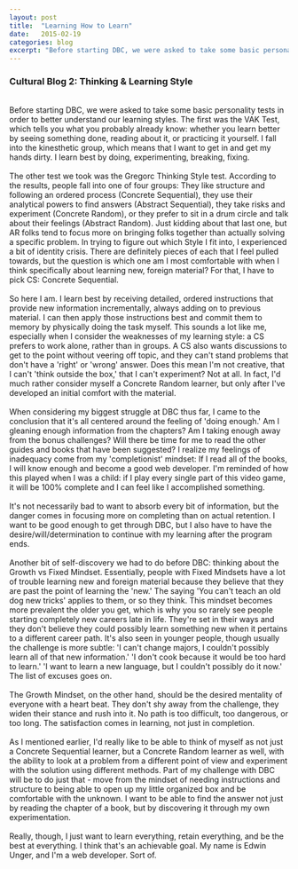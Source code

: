 ```yaml
---
layout: post
title:  "Learning How to Learn"
date:   2015-02-19
categories: blog
excerpt: "Before starting DBC, we were asked to take some basic personality tests in order to better understand our learning styles. The first was the VAK Test, which tells you what you probably already know: whether you learn better by seeing something done, reading about it, or practicing it yourself. I fall into the kinesthetic group, which means that I want to get in and get my hands dirty. I learn best by doing, experimenting, breaking, fixing."
---
```


<h3>Cultural Blog 2: Thinking & Learning Style</h3>
<br/>
Before starting DBC, we were asked to take some basic personality tests in order to better understand our learning styles. The first was the VAK Test, which tells you what you probably already know: whether you learn better by seeing something done, reading about it, or practicing it yourself. I fall into the kinesthetic group, which means that I want to get in and get my hands dirty. I learn best by doing, experimenting, breaking, fixing.
<br/>
<br/>
The other test we took was the Gregorc Thinking Style test. According to the results, people fall into one of four groups: They like structure and following an ordered process (Concrete Sequential), they use their analytical powers to find answers (Abstract Sequential), they take risks and experiment (Concrete Random), or they prefer to sit in a drum circle and talk about their feelings (Abstract Random). Just kidding about that last one, but AR folks tend to focus more on bringing folks together than actually solving a specific problem. In trying to figure out which Style I fit into, I experienced a bit of identity crisis. There are definitely pieces of each that I feel pulled towards, but the question is which one am I most comfortable with when I think specifically about learning new, foreign material? For that, I have to pick CS: Concrete Sequential.
<br/>
<br/>
So here I am. I learn best by receiving detailed, ordered instructions that provide new information incrementally, always adding on to previous material. I can then apply those instructions best and commit them to memory by physically doing the task myself. This sounds a lot like me, especially when I consider the weaknesses of my learning style: a CS prefers to work alone, rather than in groups. A CS also wants discussions to get to the point without veering off topic, and they can't stand problems that don't have a 'right' or 'wrong' answer. Does this mean I'm not creative, that I can't 'think outside the box,' that I can't experiment? Not at all. In fact, I'd much rather consider myself a Concrete Random learner, but only after I've developed an initial comfort with the material.
<br/>
<br/>
When considering my biggest struggle at DBC thus far, I came to the conclusion that it's all centered around the feeling of 'doing enough.' Am I gleaning enough information from the chapters? Am I taking enough away from the bonus challenges? Will there be time for me to read the other guides and books that have been suggested? I realize my feelings of inadequacy come from my 'completionist' mindset: If I read all of the books, I will know enough and become a good web developer. I'm reminded of how this played when I was a child: if I play every single part of this video game, it will be 100% complete and I can feel like I accomplished something.
<br/>
<br/>
It's not necessarily bad to want to absorb every bit of information, but the danger comes in focusing more on completing than on actual retention. I want to be good enough to get through DBC, but I also have to have the desire/will/determination to continue with my learning after the program ends.
<br/>
<br/>
Another bit of self-discovery we had to do before DBC: thinking about the Growth vs Fixed Mindset. Essentially, people with Fixed Mindsets have a lot of trouble learning new and foreign material because they believe that they are past the point of learning the 'new.' The saying 'You can't teach an old dog new tricks' applies to them, or so they think. This mindset becomes more prevalent the older you get, which is why you so rarely see people starting completely new careers late in life. They're set in their ways and they don't believe they could possibly learn something new when it pertains to a different career path. It's also seen in younger people, though usually the challenge is more subtle: 'I can't change majors, I couldn't possibly learn all of that new information.' 'I don't cook because it would be too hard to learn.' 'I want to learn a new language, but I couldn't possibly do it now.' The list of excuses goes on.
<br/>
<br/>
The Growth Mindset, on the other hand, should be the desired mentality of everyone with a heart beat. They don't shy away from the challenge, they widen their stance and rush into it. No path is too difficult, too dangerous, or too long. The satisfaction comes in learning, not just in completion.
<br/>
<br/>
As I mentioned earlier, I'd really like to be able to think of myself as not just a Concrete Sequential learner, but a Concrete Random learner as well, with the ability to look at a problem from a different point of view and experiment with the solution using different methods. Part of my challenge with DBC will be to do just that - move from the mindset of needing instructions and structure to being able to open up my little organized box and be comfortable with the unknown. I want to be able to find the answer not just by reading the chapter of a book, but by discovering it through my own experimentation.
<br/>
<br/>
Really, though, I just want to learn everything, retain everything, and be the best at everything. I think that's an achievable goal. My name is Edwin Unger, and I'm a web developer. Sort of.